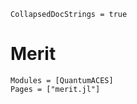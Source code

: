 ```@meta
CollapsedDocStrings = true
```

# Merit

```@autodocs
Modules = [QuantumACES]
Pages = ["merit.jl"]
```